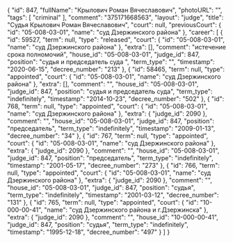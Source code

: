 {
    "id": 847,
    "fullName": "Крылович Роман Вячеславович",
    "photoURL": "",
    "tags": [
        "criminal"
    ],
    "comment": "375171668563",
    "layout": "judge",
    "title": "Судья Крылович Роман Вячеславович",
    "court": null,
    "previousCourt": {
        "id": "05-008-03-01",
        "name": "суд Дзержинского района"
    },
    "career": [
        {
            "id": 59527,
            "term": null,
            "type": "released",
            "court": {
                "id": "05-008-03-01",
                "name": "суд Дзержинского района"
            },
            "extra": [],
            "comment": "истечение срока полномочий",
            "house_id": "05-008-03-01",
            "judge_id": 847,
            "position": "судья и председатель суда ",
            "term_type": "",
            "timestamp": "2020-06-15",
            "decree_number": "213"
        },
        {
            "id": 58465,
            "term": null,
            "type": "appointed",
            "court": {
                "id": "05-008-03-01",
                "name": "суд Дзержинского района"
            },
            "extra": [],
            "comment": "",
            "house_id": "05-008-03-01",
            "judge_id": 847,
            "position": "судья и председатель суда",
            "term_type": "indefinitely",
            "timestamp": "2014-10-23",
            "decree_number": "502"
        },
        {
            "id": 768,
            "term": null,
            "type": "appointed",
            "court": {
                "id": "05-008-03-01",
                "name": "суд Дзержинского района"
            },
            "extra": {
                "judge_id": 2090
            },
            "comment": "",
            "house_id": "05-008-03-01",
            "judge_id": 847,
            "position": "председатель",
            "term_type": "indefinitely",
            "timestamp": "2009-01-13",
            "decree_number": "34"
        },
        {
            "id": 767,
            "term": null,
            "type": "appointed",
            "court": {
                "id": "05-008-03-01",
                "name": "суд Дзержинского района"
            },
            "extra": {
                "judge_id": 2090
            },
            "comment": "",
            "house_id": "05-008-03-01",
            "judge_id": 847,
            "position": "председатель",
            "term_type": "indefinitely",
            "timestamp": "2001-05-17",
            "decree_number": "273"
        },
        {
            "id": 766,
            "term": null,
            "type": "appointed",
            "court": {
                "id": "05-008-03-01",
                "name": "суд Дзержинского района"
            },
            "extra": {
                "judge_id": 2090
            },
            "comment": "",
            "house_id": "05-008-03-01",
            "judge_id": 847,
            "position": "судья",
            "term_type": "indefinitely",
            "timestamp": "2001-03-12",
            "decree_number": "131"
        },
        {
            "id": 765,
            "term": null,
            "type": "appointed",
            "court": {
                "id": "10-000-00-41",
                "name": "суд Дзержинского района и г.Дзержинска"
            },
            "extra": {
                "judge_id": 2090
            },
            "comment": "",
            "house_id": "10-000-00-41",
            "judge_id": 847,
            "position": "судья",
            "term_type": "indefinitely",
            "timestamp": "1995-12-18",
            "decree_number": "497"
        }
    ]
}